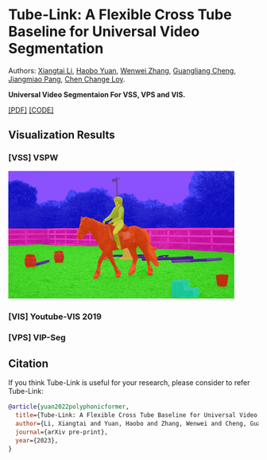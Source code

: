 # Tube-Link: A Flexible Cross Tube Baseline for Universal Video Segmentation

Authors: [Xiangtai Li](https://lxtgh.github.io/), [Haobo Yuan](https://yuanhaobo.me/), [Wenwei Zhang](http://zhangwenwei.cn/), [Guangliang Cheng](https://sites.google.com/view/guangliangcheng), [Jiangmiao Pang](https://oceanpang.github.io/), [Chen Change Loy](https://www.mmlab-ntu.com/person/ccloy/).

**Universal Video Segmentaion For VSS, VPS and VIS.**


[[PDF]]() [[CODE]](https://github.com/lxtGH/Tube-Link)

## Visualization Results
### [VSS] VSPW
![vss_demo](assets/vss/vspw.gif)


### [VIS] Youtube-VIS 2019



### [VPS] VIP-Seg


## Citation
If you think Tube-Link is useful for your research, please consider to refer Tube-Link:
```bibtex
@article{yuan2022polyphonicformer,
  title={Tube-Link: A Flexible Cross Tube Baseline for Universal Video Segmentation},
  author={Li, Xiangtai and Yuan, Haobo and Zhang, Wenwei and Cheng, Guangliang and Pang, Jiangmiao and Loy, Chen Change},
  journal={arXiv pre-print},
  year={2023},
}
```
